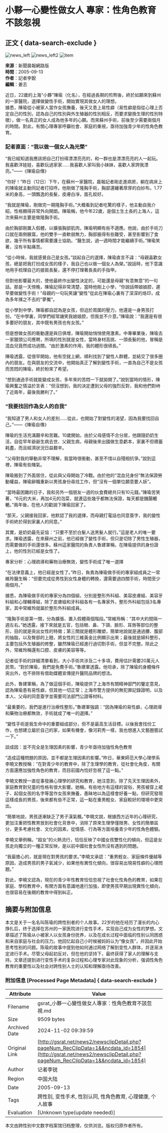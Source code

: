 # 小夥一心變性做女人 專家：性角色教育不該忽視

## 正文 { data-search-exclude }


![news_left](../images/news_left.gif)
![news_left2](../images/news_left2.gif)
![item](../images/item.gif)

**來源**：新聞晨報網路版  
**時間**：2005-09-13  
**作者**：記者李銳  
**編輯**：姜志

近日，22歲的上海“小夥”陳瑜（化名），在經過長期的煎熬後，終於如願來到蘇州的一家醫院，選擇做變性手術，開始實現其做女人的理想。  
據悉，陳瑜從小被家人當作女孩撫養，後天又患上易性癖（易性癖是指從心理上否定自己的性別，認為自己的性別與外生殖器的性別相反，而要求變換生理的性別特徵），做一名真正的女人成為他多年的心願。而來蘇州手術，前後至少需要兩個月的時間。對此，有關心理專家呼籲社會、家庭的重視，亟待加強青少年的性角色教育。

### 記者直面：“我以做一個女人為光榮”
“我已經知道我應該把自己打扮得漂漂亮亮的，和一群也是漂漂亮亮的人一起玩。我喜歡洋娃娃，喜歡玩過家家……我喜歡人家叫我小妹妹，喜歡人家誇我漂亮。”——《陳瑜自傳》

“你好！”昨日（12日）下午，在蘇州一家醫院，晨報記者剛走進病房，躺在病床上的陳瑜就主動同記者打招呼。他剛做了隆胸手術，胸部還纏著厚厚的白紗布。1.77米的身高，一頭飄逸的長髮，皮膚白凈，面孔姣好。

“我就是陳瑜，剛做完一期隆胸手術。”大概看到記者吃驚的樣子，他主動自我介紹，性格顯得非常外向開朗。陳瑜稱，他今年22歲，是個土生土長的上海人，這次來蘇州主要是做隆胸手術。

由於胸部剛置入假體，以擴張胸部肌肉，陳瑜明顯有些不適應。他說，由於手術刀口就在兩側腋窩，他的雙手一直軟弱無力，胸部脹得有些難受，甚至影響到了食欲，幾乎所有事情都需要護士協助。“醫生說，過一週時間才能繼續手術。”陳瑜笑著，沒有半點痛苦。

“從小時候，我就感覺自己是女孩。”談起自己的選擇，陳瑜直言不諱：“母親喜歡女孩，總是把我打扮成女孩的樣子，我自己也以做一個女人為榮。”說話時，他下意識地用手梳理自己的披肩長髮，還不停打理著長長的手指甲。

但對他影響最大的，使他最終作出變性決定的，可能還是母親“有意無意”的一句話。那是一天傍晚，陳瑜記得非常清楚，當時他剛上小學，“你說話帶娘娘腔，遲早要做變性手術！”母親的一句玩笑讓“變性”從此在陳瑜心裏有了深深的烙印，成為多年揮之不去的“夢魘”。

從小學到中學，陳瑜都自認為是女孩，但迫於周圍的壓力，他還是一身男孩打扮。“在中學裏，同學們經常譏笑我娘娘腔，但我並不介意。”陳瑜說：“我還是有很多要好的朋友，其中既有男孩也有女孩。”

但是想做女孩的衝動還是與日俱增，陳瑜開始悄悄使用激素。中專畢業後，陳瑜去一家獵頭公司應聘，所填的性別就是女性，當時身材高挑、一頭長髮的他，冒稱是混血兒竟然成功過關。“由於激素的作用，我的體形很頎長。”

陳瑜透露，從很早開始，他有空就上網，順利找到了變性人群體，並結交了很多圈內的朋友。在與朋友的交流中，他開始真正了解到變性手術，一直為自己不是女孩而苦悶的陳瑜，終於盼來了希望。

“想到通過手術就能變成女孩，多年來的苦悶一下就拋開了。”說到當時的情形，陳瑜興奮之情溢於言表：“但沒想到，我的決定遭到父母的強烈反對，我和他們對峙了近兩年，最後我勝利了。”

### “我要找回作為女人的自我”
“我知道了男人和女人的差別……從此，也開始了對變性的渴望，因為我要找回自己。”——《陳瑜自傳》

陳瑜的生活充滿艱辛和苦難。10歲開始，由於父母感情不合分居，他跟隨奶奶生活，自從早年爺爺生病去世、父親生病，母親後來出國做生意虧本，家裏不但積蓄耗盡，而且經濟狀況日益艱辛。

“父母對我的舉動非常不理解，我當時很衝動，甚至不惜以自殘相抗爭。”說到這裡，陳瑜有些賭氣。

陳瑜搬到了外面居住，從此與父母開始了冷戰。由於他的“混血兒身份”無法保證勞動權益，陳瑜辭職重新以男孩身份尋找工作，但“沒有一個單位願意要人妖”。

“當時最困難的日子，我和另外一個朋友一週的伙食費總共只有10元錢。”陳瑜苦笑著，“6元的大米，再加4元的泡菜，就連這些幾乎都無法保證，每天都是饑腸轆轆。”兩年後，在他人的勸說下陳瑜回家了。

“那天，父親接我回家，他默認了我的選擇，而母親打電話也同意簽字，我的變性手術終於得到家裏人的同意。”

其實，是奶奶最先妥協：“只要不至於白髮人送黑髮人就行。”這是老人的唯一要求。陳瑜透露，在來蘇州之前，他已經做了變性手術，但只是切除了男性生殖器，而需要做的手術還很多。蘇州這家醫院的負責人魯建軍稱，在陳瑜提供的身份證上，他的性別已經是女性了。

專家分析：心理疏導和藥物治療無效，變性手術成了唯一選擇

“在法律意義上，他已經是女性了。”昨日，負責為陳瑜做手術的專家組成員之一常維玲醫生稱：“但要完成從男性到女性身體的轉換，還需要過四關手術，時間至少兩個月。”

據悉，為陳瑜做手術的專家分為四個組，分別是整形外科組、美容皮膚組、美容牙科組和心理輔導組，除了皮膚組和牙科組各有一名專家外，整形外科組包括3名專家，其中常維玲就屬於整形外科組成員。

“隆胸手術是第一關，分為擴張、置入假體兩個階段。”常維玲稱：“其中大約間隔一週左右。”她透露，接下來就是五官，包括眼、鼻、下頜、臉形、耳唇等部位的整形，目的就是突出女性的特徵；第三關就是體形雕塑，簡單地說就是通過腰、腹部的抽脂，以及臀部的上翹，將女性的三維黃金比例顯示出來；最後就是婦科整形，主要包括外生殖器的修整，雖然陳瑜已經進行過切割手術，但並不完整。除此之外，常維玲稱還有口腔、皮膚的美容等等。

記者從手術的詳細清單看到，大小手術共涉及二十多項，費用估計需要20萬元人民幣。“對於陳瑜，我們是免費手術。”魯建軍透露。他坦承，除了陳瑜的身體條件突出外，也不排除有借助媒體宣傳提升醫院品牌的想法。

此外，魯建軍稱，為了做這個手術，陳瑜提供了上海市有關精神部門的鑒定意見，認為陳瑜患有易性癖，但其他一切正常；上海市警方提供的無犯罪記錄證明，以及本人、父母的同意簽字並需要司法部門公證等材料。

“最重要的，我們是進行治療性整形。”魯建軍強調：“因為陳瑜的易性癖，心理疏導和藥物治療都無效，手術就成了唯一的選擇。”

“變性手術是我生命中的重要組成部分，但不是最高生活目標。以後我會找份工作，也想建立屬於自己的家，如果有機會，像河莉秀一樣，我也想進入文藝圈嘗試一下。”

談成因：並不完全是生理因素的影響，青少年亟待加強性角色教育

“造成這種問題的原因，並不都是生理因素的影響。”昨日，華東師范大學心理學系李曉文教授稱：“在對青少年的教育中，除了生理學的教育，從社會化角度，有關方面還應加強性角色的教育，而目前國內恰好忽視了這一點。”

李曉文教授一直從事發展心理學的研究和教育，她注意到，除了先天生理因素外，家庭教育對兒童的性格有很大影響。她稱，有些地方有這樣的習俗，男孩被穿上裙子、起個女孩的名字等當作女孩來撫養，愚昧地以為這樣會好養一點，但研究發現這樣成長的男孩，後來都有些不正常，這一點在重男輕女、家庭較好的環境中更突出。

“簡單地說，男孩逐漸缺乏了男子漢氣概。”李曉文說，根據西方近年的心理研究，更加注重把性教育放到社會化背景中，消除了原來生理學僅限男、女性的簡單區分，更多考慮社會、文化的因素，從情感、行為等方面培養青少年的性角色體驗。

李曉文舉例稱，“超女”的火熱流行，恰恰反映了中國女孩雙性化的傾向，但這是女孩走向獨立的一種正常反映，是以前中國社會女性所沒有遇到的問題。

“我最擔心的，就是現在對男孩的要求。”李曉文承認：“重男輕女、家庭條件優越等原因，造成男孩的男子氣減少，如果他有異性化傾向，很容易出現易性癖的心理問題。”

對此，李曉文認為，現在的青少年性教育恰恰忽視了社會化性角色的教育，如果在家庭、學校教育中，有關方面有意識地進行加強，即使男孩早期出現異性化傾向，也很容易在後期的教育中得到糾正。

## 摘要与附加信息

<!-- tcd_abstract -->
本文是关于一名名叫陈瑜的跨性别者的个人故事。22岁的他在经历了漫长的内心挣扎后，终于选择在苏州的一家医院进行变性手术，实现自己成为女性的梦想。文章描述了陈瑜从小被家人以女孩身份抚养，以及在成长过程中面临的性别认同困惑和来自家庭与社会的压力。他回忆起自己小时候被妈妈认为“像女孩”，并因此开始思考性别的问题。陈瑜的故事中提到他如何通过网络了解到变性人群体，并逐渐决定进行手术。尽管父母起初反对，但在他的坚持下，最终获得了家人的理解与支持。文章还提到进行变性手术的复杂过程和心理专家对此现象的分析，强调性角色教育的重要性以及社会对跨性别人士的认知和理解亟待改善。
<!-- tcd_abstract_end -->

### 附加信息 [Processed Page Metadata] { data-search-exclude }

| Attribute       | Value                                  |
|-----------------|----------------------------------------|
| Filename        | gsrat_小夥一心變性做女人專家：性角色教育不該忽視.md                             |
| Size            | 9509 bytes                           |
| Archived Date   | 2024-11-02 09:39:59                             |
| Original Link   | [http://gsrat.net/news2/newsclipDetail.php?pageNum_RecClipData=1&&ncdata_id=1854](http://gsrat.net/news2/newsclipDetail.php?pageNum_RecClipData=1&&ncdata_id=1854)                       |
| Author          | 记者李锐                               |
| Region          | 中国大陆                               |
| Date            | 2005-09-13                                 |
| Tags            | 跨性别, 变性手术, 性别认同, 性角色教育, 心理健康, 个人故事                                 |
| Evaluation            | [Unknown type(update needed)]                                 |
<!-- tcd_table_end -->

本文由跨性别中文数字档案馆归档整理，仅供浏览。版权归原作者所有。
